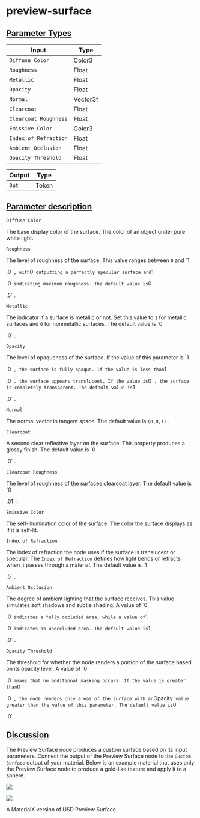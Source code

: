 # preview-surface


[Parameter Types](/documentation/shadergraph/surface/preview-surface#Parameter-Types)
-------------------------------------------------------------------------------------

| Input | Type |
| --- | --- |
| `Diffuse Color` | Color3 |
| `Roughness` | Float |
| `Metallic` | Float |
| `Opacity` | Float |
| `Normal` | Vector3f |
| `Clearcoat` | Float |
| `Clearcoat Roughness` | Float |
| `Emissive Color` | Color3 |
| `Index of Refraction` | Float |
| `Ambient Occlusion` | Float |
| `Opacity Threshold` | Float |

| Output | Type |
| --- | --- |
| `Out` | Token |

[Parameter description](/documentation/shadergraph/surface/preview-surface#Parameter-description)
-------------------------------------------------------------------------------------------------

`Diffuse Color` 

 The base display color of the surface. The color of an object under pure white light.
 

`Roughness` 

 The level of roughness of the surface. This value ranges between
 `0` 
 and
 `1
 
 .0` 
 , with
 `0` 
 outputting a perfectly specular surface and
 `1
 
 .0` 
 indicating maximum roughness. The default value is
 `0
 
 .5` 
 .
 

`Metallic` 

 The indicator if a surface is metallic or not. Set this value to
 `1` 
 for metallic surfaces and
 `0` 
 for nonmetallic surfaces. The default value is
 `0
 
 .0` 
 .
 

`Opacity` 

 The level of opaqueness of the surface. If the value of this parameter is
 `1
 
 .0` 
 , the surface is fully opaque. If the value is less than
 `1
 
 .0` 
 , the surface appears translucent. If the value is
 `0` 
 , the surface is completely transparent. The default value is
 `1
 
 .0` 
 .
 

`Normal` 

 The normal vector in tangent space. The default value is
 `(0,0,1)` 
 .
 

`Clearcoat` 

 A second clear reflective layer on the surface. This property produces a glossy finish. The default value is
 `0
 
 .0` 
 .
 

`Clearcoat Roughness` 

 The level of roughness of the surfaces clearcoat layer. The default value is
 `0
 
 .01` 
 .
 

`Emissive Color` 

 The self-illumination color of the surface. The color the surface displays as if it is self-lit.
 

`Index of Refraction` 

 The index of refraction the node uses if the surface is translucent or specular. The
 `Index of Refraction` 
 defines how light bends or refracts when it passes through a material. The default value is
 `1
 
 .5` 
 .
 

`Ambient Occlusion` 

 The degree of ambient lighting that the surface receives. This value simulates soft shadows and subtle shading. A value of
 `0
 
 .0` 
 indicates a fully occluded area, while a value of
 `1
 
 .0` 
 indicates an unoccluded area. The default value is
 `1
 
 .0` 
 .
 

`Opacity Threshold` 

 The threshold for whether the node renders a portion of the surface based on its opacity level. A value of
 `0
 
 .0` 
 means that no additional masking occurs. If the value is greater than
 `0
 
 .0` 
 , the node renders only areas of the surface with an
 `Opacity` 
 value greater than the value of this parameter. The default value is
 `0
 
 .0` 
 .
 

[Discussion](/documentation/shadergraph/surface/preview-surface#Discussion)
---------------------------------------------------------------------------

 The Preview Surface node produces a custom surface based on its input parameters. Connect the output of the Preview Surface node to the
 `Custom Surface` 
 output of your material. Below is an example material that uses only the Preview Surface node to produce a gold-like texture and apply it to a sphere.
 

![](https://docs-assets.developer.apple.com/published/d6f66ffd06ca9fdce1da9afc697dbbb9/PreviewSurfaceMaterial.png)

![](https://docs-assets.developer.apple.com/published/6116dbf8d128cbe15718d016d4387bf2/PreviewSurfaceInputs.png)

 A MaterialX version of USD Preview Surface.

